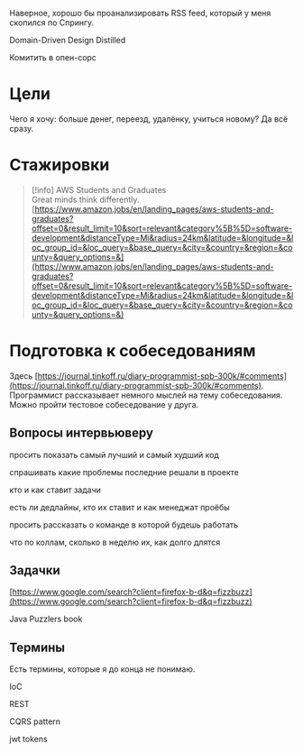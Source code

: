 Наверное, хорошо бы проанализировать RSS feed, который у меня скопился по Спрингу.

Domain-Driven Design Distilled

Комитить в опен-сорс

# Цели

Чего я хочу: больше денег, переезд, удалёнку, учиться новому? Да всё сразу.

# Стажировки

> [!info] AWS Students and Graduates  
> Great minds think differently.  
> [https://www.amazon.jobs/en/landing_pages/aws-students-and-graduates?offset=0&result_limit=10&sort=relevant&category%5B%5D=software-development&distanceType=Mi&radius=24km&latitude=&longitude=&loc_group_id=&loc_query=&base_query=&city=&country=&region=&county=&query_options=&](https://www.amazon.jobs/en/landing_pages/aws-students-and-graduates?offset=0&result_limit=10&sort=relevant&category%5B%5D=software-development&distanceType=Mi&radius=24km&latitude=&longitude=&loc_group_id=&loc_query=&base_query=&city=&country=&region=&county=&query_options=&)  

# Подготовка к собеседованиям

Здесь [https://journal.tinkoff.ru/diary-programmist-spb-300k/#comments](https://journal.tinkoff.ru/diary-programmist-spb-300k/#comments). Программист рассказывает немного мыслей на тему собеседования. Можно пройти тестовое собеседование у друга.

## Вопросы интервьюверу

просить показать самый лучший и самый худший код

спрашивать какие проблемы последние решали в проекте

кто и как ставит задачи

есть ли дедлайны, кто их ставит и как менеджат проёбы

просить рассказать о команде в которой будешь работать

что по коллам, сколько в неделю их, как долго длятся

## Задачки

[https://www.google.com/search?client=firefox-b-d&q=fizzbuzz](https://www.google.com/search?client=firefox-b-d&q=fizzbuzz)

Java Puzzlers book

## Термины

Есть термины, которые я до конца не понимаю.

IoC

REST

CQRS pattern

jwt tokens